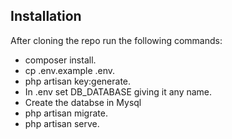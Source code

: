 ## Installation
After cloning the repo run the following commands:

- composer install.
- cp .env.example .env.
- php artisan key:generate.
- In .env set DB_DATABASE giving it any name.
- Create the databse in Mysql
- php artisan migrate.
- php artisan serve.
